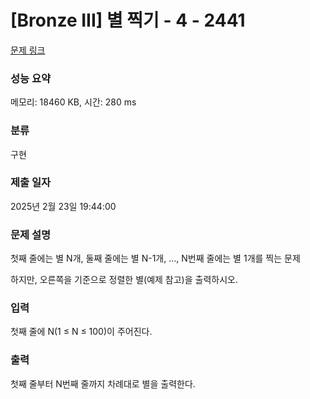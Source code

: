 # [Bronze III] 별 찍기 - 4 - 2441 

[문제 링크](https://www.acmicpc.net/problem/2441) 

### 성능 요약

메모리: 18460 KB, 시간: 280 ms

### 분류

구현

### 제출 일자

2025년 2월 23일 19:44:00

### 문제 설명

<p style="user-select: auto !important;"><span class="s1" style="user-select: auto !important;">첫째</span> <span class="s1" style="user-select: auto !important;">줄에는</span> <span class="s1" style="user-select: auto !important;">별</span> N<span class="s1" style="user-select: auto !important;">개</span>, <span class="s1" style="user-select: auto !important;">둘째</span> <span class="s1" style="user-select: auto !important;">줄에는</span> <span class="s1" style="user-select: auto !important;">별</span> N-1<span class="s1" style="user-select: auto !important;">개</span>, ..., N<span class="s1" style="user-select: auto !important;">번째</span> <span class="s1" style="user-select: auto !important;">줄에는</span> <span class="s1" style="user-select: auto !important;">별</span> 1<span class="s1" style="user-select: auto !important;">개를</span> <span class="s1" style="user-select: auto !important;">찍는</span> <span class="s1" style="user-select: auto !important;">문제</span></p>

<p class="p1" style="user-select: auto !important;">하지만<span class="s1" style="user-select: auto !important;">, </span>오른쪽을<span class="s1" style="user-select: auto !important;"> </span>기준으로<span class="s1" style="user-select: auto !important;"> </span>정렬한<span class="s1" style="user-select: auto !important;"> </span>별<span class="s1" style="user-select: auto !important;">(</span>예제<span class="s1" style="user-select: auto !important;"> </span>참고<span class="s1" style="user-select: auto !important;">)</span>을<span class="s1" style="user-select: auto !important;"> </span>출력하시오<span class="s1" style="user-select: auto !important;">.</span></p>

### 입력 

 <p style="user-select: auto !important;"><span class="s1" style="user-select: auto !important;">첫째</span> <span class="s1" style="user-select: auto !important;">줄에</span> N(1 ≤ N ≤ 100)<span class="s1" style="user-select: auto !important;">이</span> <span class="s1" style="user-select: auto !important;">주어진다</span>.</p>

### 출력 

 <p style="user-select: auto !important;">첫째<span class="s1" style="user-select: auto !important;"> </span>줄부터<span class="s1" style="user-select: auto !important;"> N</span>번째<span class="s1" style="user-select: auto !important;"> </span>줄까지<span class="s1" style="user-select: auto !important;"> </span>차례대로<span class="s1" style="user-select: auto !important;"> </span>별을<span class="s1" style="user-select: auto !important;"> </span>출력한다<span class="s1" style="user-select: auto !important;">.</span></p>

